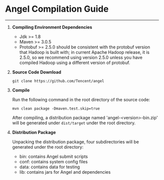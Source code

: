 # Angel Compilation Guide

---

1. **Compiling Environment Dependencies**
    * Jdk >= 1.8
    * Maven >= 3.0.5
    * Protobuf >= 2.5.0 should be consistent with the protobuf version that Hadoop is built with; in current Apache Hadoop release, it is 2.5.0, so we recommend using version 2.5.0 unless you have compiled Hadoop using a different version of protobuf. 

2. **Source Code Download**

	```git clone https://github.com/Tencent/angel```

3. **Compile**

    Run the following command in the root directory of the source code:

	```mvn clean package -Dmaven.test.skip=true```

    After compiling, a distribution package named 'angel-&lt;version&gt;-bin.zip'  will be generated under `dist/target` under the root directory. 



4. **Distribution Package**

    Unpacking the distribution package, four subdirectories will be generated under the root directory: 
    * bin: contains Angel submit scripts
    * conf: contains system config files
    * data: contains data for testing
    * lib: contains jars for Angel and dependencies
